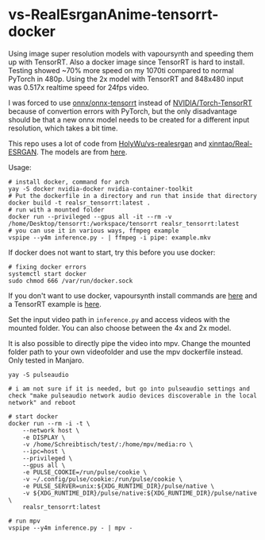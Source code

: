 # vs-RealEsrganAnime-tensorrt-docker

Using image super resolution models with vapoursynth and speeding them up with TensorRT. Also a docker image since TensorRT is hard to install. Testing showed ~70% more speed on my 1070ti compared to normal PyTorch in 480p. Using the 2x model with TensorRT and 848x480 input was 0.517x realtime speed for 24fps video.

I was forced to use [onnx/onnx-tensorrt](https://github.com/onnx/onnx-tensorrt) instead of [NVIDIA/Torch-TensorRT](https://github.com/NVIDIA/Torch-TensorRT) because of convertion errors with PyTorch, but the only disadvantage should be that a new onnx model needs to be created for a different input resolution, which takes a bit time.

This repo uses a lot of code from [HolyWu/vs-realesrgan](https://github.com/HolyWu/vs-realesrgan) and [xinntao/Real-ESRGAN](https://github.com/xinntao/Real-ESRGAN). The models are from [here](https://github.com/xinntao/Real-ESRGAN/releases/tag/v0.2.3.0).

Usage:
```
# install docker, command for arch
yay -S docker nvidia-docker nvidia-container-toolkit
# Put the dockerfile in a directory and run that inside that directory
docker build -t realsr_tensorrt:latest .
# run with a mounted folder
docker run --privileged --gpus all -it --rm -v /home/Desktop/tensorrt:/workspace/tensorrt realsr_tensorrt:latest
# you can use it in various ways, ffmpeg example
vspipe --y4m inference.py - | ffmpeg -i pipe: example.mkv
```

If docker does not want to start, try this before you use docker:
```
# fixing docker errors
systemctl start docker
sudo chmod 666 /var/run/docker.sock
```

If you don't want to use docker, vapoursynth install commands are [here](https://github.com/styler00dollar/vs-vfi) and a TensorRT example is [here](https://github.com/styler00dollar/Colab-torch2trt/blob/main/Colab-torch2trt.ipynb).

Set the input video path in `inference.py` and access videos with the mounted folder. You can also choose between the 4x and 2x model.

It is also possible to directly pipe the video into mpv. Change the mounted folder path to your own videofolder and use the mpv dockerfile instead. Only tested in Manjaro.
```
yay -S pulseaudio

# i am not sure if it is needed, but go into pulseaudio settings and check "make pulseaudio network audio devices discoverable in the local network" and reboot

# start docker
docker run --rm -i -t \
    --network host \
    -e DISPLAY \
    -v /home/Schreibtisch/test/:/home/mpv/media:ro \
    --ipc=host \
    --privileged \
    --gpus all \
    -e PULSE_COOKIE=/run/pulse/cookie \
    -v ~/.config/pulse/cookie:/run/pulse/cookie \
    -e PULSE_SERVER=unix:${XDG_RUNTIME_DIR}/pulse/native \
    -v ${XDG_RUNTIME_DIR}/pulse/native:${XDG_RUNTIME_DIR}/pulse/native \
    realsr_tensorrt:latest
    
# run mpv
vspipe --y4m inference.py - | mpv -
```

